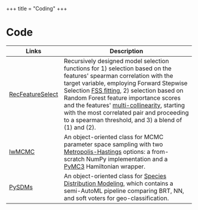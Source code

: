 +++
title = "Coding"
+++

# Code

Links | Description
-----|-------
[RecFeatureSelect](https://pypi.org/project/RecFeatureSelect/) | Recursively designed model selection functions for 1) selection based on the features' spearman correlation with the target variable, employing Forward Stepwise Selection [FSS fitting](https://quantifyinghealth.com/stepwise-selection/), 2) selection based on Random Forest feature importance scores and the features' [multi-collinearity](https://www.kdnuggets.com/2020/10/5-concepts-data-scientist-should-know.html), starting with the most correlated pair and proceeding to a spearman threshold, and 3) a blend of (1) and (2). 
[lwMCMC](https://pypi.org/project/lwMCMC/) | An object-oriented class for MCMC parameter space sampling with two [Metropolis-Hastings](http://www.mit.edu/~ilkery/papers/MetropolisHastingsSampling.pdf) options: a from-scratch NumPy implementation and a [PyMC3](https://docs.pymc.io/notebooks/getting_started.html) Hamiltonian wrapper. 
[PySDMs](https://github.com/daniel-furman/PySDMs) | An object-oriented class for [Species Distribution Modeling](https://en.wikipedia.org/wiki/Species_distribution_modelling), which contains a semi-AutoML pipeline comparing BRT, NN, and soft voters for geo-classification. 

